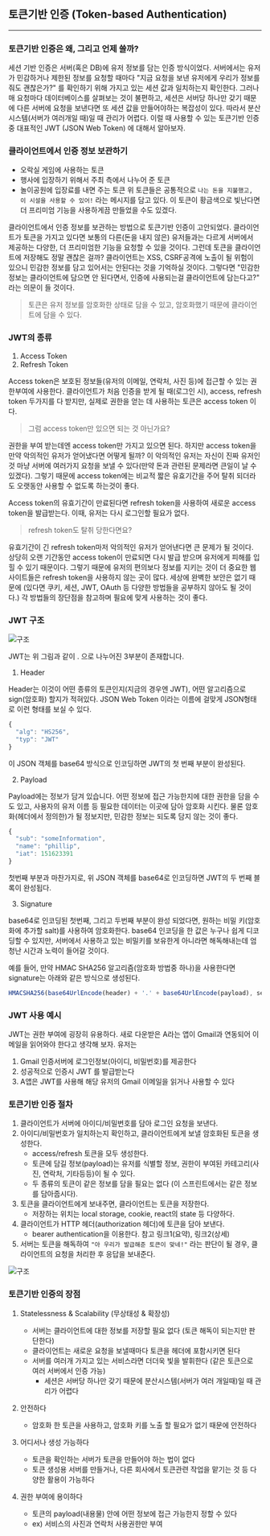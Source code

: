 ## 토큰기반 인증 (Token-based Authentication)
--- 

### 토큰기반 인증은 왜, 그리고 언제 쓸까?
세션 기반 인증은 서버(혹은 DB)에 유저 정보를 담는 인증 방식이었다. 서버에서는 유저가 민감하거나 제한된 정보를 요청할 때마다 "지금 요청을 보낸 유저에게 우리가 정보를 줘도 괜찮은가?" 를 확인하기 위해 가지고 있는 세션 값과 일치하는지 확인한다. 그러나 매 요청마다 데이터베이스를 살펴보는 것이 불편하고, 세션은 서버당 하나만 갖기 때문에 다른 서버에 요청을 보낸다면 또 세션 값을 만들어야하는 복잡성이 있다. 따라서 분산시스템(서버가 여러개일 때)일 때 관리가 어렵다. 이럴 때 사용할 수 있는 토큰기반 인증 중 대표적인 JWT (JSON Web Token) 에 대해서 알아보자.

### 클라이언트에서 인증 정보 보관하기
+ 오락실 게임에 사용하는 토큰
+ 행사에 입장하기 위해서 주최 측에서 나누어 준 토큰
+ 놀이공원에 입장료를 내면 주는 토큰
위 토큰들은 공통적으로 `나는 돈을 지불했고, 이 시설을 사용할 수 있어!` 라는 메시지를 담고 있다. 이 토큰이 황금색으로 빛난다면 더 프리미엄 기능을 사용하게끔 만들었을 수도 있겠다.

클라이언트에서 인증 정보를 보관하는 방법으로 토큰기반 인증이 고안되었다. 클라이언트가 토큰을 가지고 있다면 보통의 다른(돈을 내지 않은) 유저들과는 다르게 서버에서 제공하는 다양한, 더 프리미엄한 기능을 요청할 수 있을 것이다. 그런데 토큰을 클라이언트에 저장해도 정말 괜찮은 걸까? 클라이언트는 XSS, CSRF공격에 노출이 될 위험이 있으니 민감한 정보를 담고 있어서는 안된다는 것을 기억하실 것이다. 그렇다면 "민감한 정보는 클라이언트에 담으면 안 된다면서, 인증에 사용되는걸 클라이언트에 담는다고?" 라는 의문이 들 것이다.

> 토큰은 유저 정보를 암호화한 상태로 담을 수 있고, 암호화했기 때문에 클라이언트에 담을 수 있다.

### JWT의 종류
1. Access Token
2. Refresh Token

Access token은 보호된 정보들(유저의 이메일, 연락처, 사진 등)에 접근할 수 있는 권한부여에 사용한다. 클라이언트가 처음 인증을 받게 될 때(로그인 시), access, refresh token 두가지를 다 받지만, 실제로 권한을 얻는 데 사용하는 토큰은 access token 이다.

> 그럼 access token만 있으면 되는 것 아닌가요?

권한을 부여 받는데엔 access token만 가지고 있으면 된다. 하지만 access token을 만약 악의적인 유저가 얻어냈다면 어떻게 될까? 이 악의적인 유저는 자신이 진짜 유저인것 마냥 서버에 여러가지 요청을 보낼 수 있다(만약 돈과 관련된 문제라면 큰일이 날 수 있겠다). 그렇기 때문에 access token에는 비교적 짧은 유효기간을 주어 탈취 되더라도 오랫동안 사용할 수 없도록 하는것이 좋다.

Access token의 유효기간이 만료된다면 refresh token을 사용하여 새로운 access token을 발급받는다. 이때, 유저는 다시 로그인할 필요가 없다.

> refresh token도 탈취 당한다면요?

유효기간이 긴 refresh token마저 악의적인 유저가 얻어낸다면 큰 문제가 될 것이다. 상당히 오랜 기간동안 access token이 만료되면 다시 발급 받으며 유저에게 피해를 입힐 수 있기 때문이다. 그렇기 때문에 유저의 편의보다 정보를 지키는 것이 더 중요한 웹사이트들은 refresh token을 사용하지 않는 곳이 많다. 세상에 완벽한 보안은 없기 때문에 (있다면 쿠키, 세션, JWT, OAuth 등 다양한 방법들을 공부하지 않아도 될 것이다.) 각 방법들의 장단점을 참고하며 필요에 맞게 사용하는 것이 좋다.

### JWT 구조
![구조]('../img/JWT구조.png')

JWT는 위 그림과 같이 . 으로 나누어진 3부분이 존재합니다.

1. Header

Header는 이것이 어떤 종류의 토큰인지(지금의 경우엔 JWT), 어떤 알고리즘으로 sign(암호화) 할지가 적혀있다. JSON Web Token 이라는 이름에 걸맞게 JSON형태로 이런 형태를 보실 수 있다.
```js
{
  "alg": "HS256",
  "typ": "JWT"
}
```
이 JSON 객체를 base64 방식으로 인코딩하면 JWT의 첫 번째 부분이 완성된다.

2. Payload

Payload에는 정보가 담겨 있습니다. 어떤 정보에 접근 가능한지에 대한 권한을 담을 수도 있고, 사용자의 유저 이름 등 필요한 데이터는 이곳에 담아 암호화 시킨다. 물론 암호화(헤더에서 정의한)가 될 정보지만, 민감한 정보는 되도록 담지 않는 것이 좋다.
```js
{
  "sub": "someInformation",
  "name": "phillip",
  "iat": 151623391
}
```
첫번째 부분과 마찬가지로, 위 JSON 객체를 base64로 인코딩하면 JWT의 두 번째 블록이 완성됩다.

3. Signature

base64로 인코딩된 첫번째, 그리고 두번째 부분이 완성 되었다면, 원하는 비밀 키(암호화에 추가할 salt)를 사용하여 암호화한다. base64 인코딩을 한 값은 누구나 쉽게 디코딩할 수 있지만, 서버에서 사용하고 있는 비밀키를 보유한게 아니라면 해독해내는데 엄청난 시간과 노력이 들어갈 것이다.

예를 들어, 만약 HMAC SHA256 알고리즘(암호화 방법중 하나)을 사용한다면 signature는 아래와 같은 방식으로 생성된다.
```js
HMACSHA256(base64UrlEncode(header) + '.' + base64UrlEncode(payload), secret);
```

### JWT 사용 예시
JWT는 권한 부여에 굉장히 유용하다. 새로 다운받은 A라는 앱이 Gmail과 연동되어 이메일을 읽어와야 한다고 생각해 보자. 유저는

1. Gmail 인증서버에 로그인정보(아이디, 비밀번호)를 제공한다
2. 성공적으로 인증시 JWT 를 발급받는다
3. A앱은 JWT를 사용해 해당 유저의 Gmail 이메일을 읽거나 사용할 수 있다


### 토큰기반 인증 절차
1. 클라이언트가 서버에 아이디/비밀번호를 담아 로그인 요청을 보낸다.
2. 아이디/비밀번호가 일치하는지 확인하고, 클라이언트에게 보낼 암호화된 토큰을 생성한다.
    - access/refresh 토큰을 모두 생성한다.
    - 토큰에 담길 정보(payload)는 유저를 식별할 정보, 권한이 부여된 카테고리(사진, 연락처, 기타등등)이 될 수 있다.
    - 두 종류의 토큰이 같은 정보를 담을 필요는 없다 (이 스프린트에서는 같은 정보를 담아줍시다).
3. 토큰을 클라이언트에게 보내주면, 클라이언트는 토큰을 저장한다.
    - 저장하는 위치는 local storage, cookie, react의 state 등 다양하다.
4. 클라이언트가 HTTP 헤더(authorization 헤더)에 토큰을 담아 보낸다.
    - bearer authentication을 이용한다. 참고 링크1(요약), 링크2(상세)
5. 서버는 토큰을 해독하여 `"아 우리가 발급해준 토큰이 맞네!"` 라는 판단이 될 경우, 클라이언트의 요청을 처리한 후 응답을 보내준다.


![구조]('../img/JWT인증절차.jpeg')

### 토큰기반 인증의 장점
1. Statelessness & Scalability (무상태성 & 확장성)
    - 서버는 클라이언트에 대한 정보를 저장할 필요 없다 (토큰 해독이 되는지만 판단한다)
    - 클라이언트는 새로운 요청을 보낼때마다 토큰을 헤더에 포함시키면 된다
    - 서버를 여러개 가지고 있는 서비스라면 더더욱 빛을 발휘한다 (같은 토큰으로 여러 서버에서 인증 가능)
      - 세션은 서버당 하나만 갖기 때문에 분산시스템(서버가 여러 개일때)일 때 관리가 어렵다

2. 안전하다
    - 암호화 한 토큰을 사용하고, 암호화 키를 노출 할 필요가 없기 때문에 안전하다
3. 어디서나 생성 가능하다
    - 토큰을 확인하는 서버가 토큰을 만들어야 하는 법이 없다
    - 토큰 생성용 서버를 만들거나, 다른 회사에서 토큰관련 작업을 맡기는 것 등 다양한 활용이 가능하다
4. 권한 부여에 용이하다
    - 토큰의 payload(내용물) 안에 어떤 정보에 접근 가능한지 정할 수 있다
     - ex) 서비스의 사진과 연락처 사용권한만 부여
